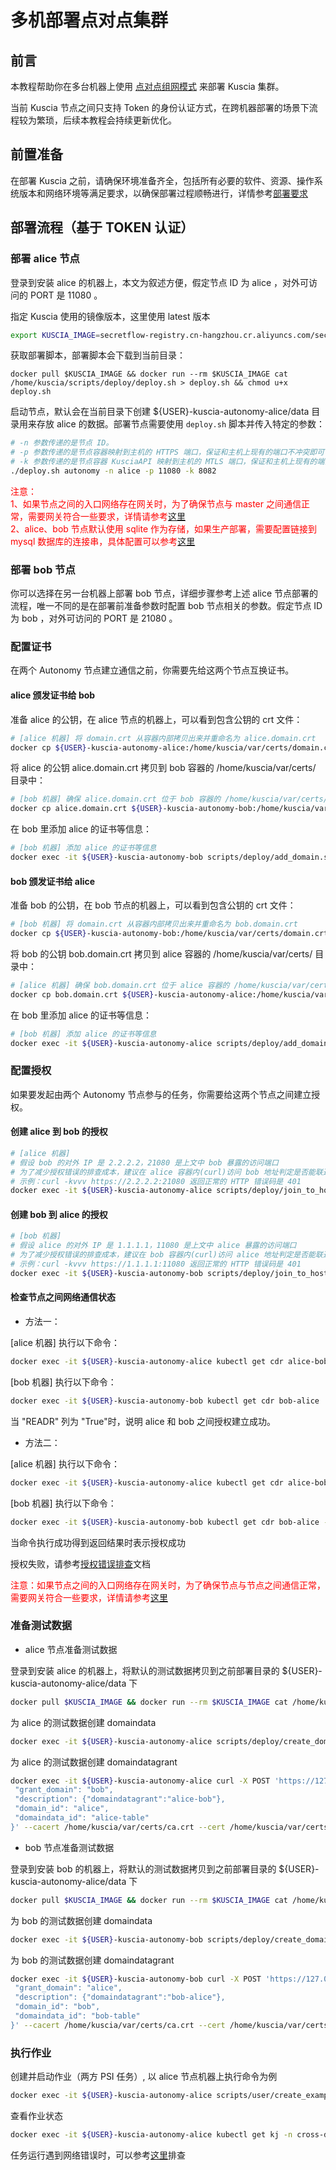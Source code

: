 # 多机部署点对点集群

## 前言

本教程帮助你在多台机器上使用 [点对点组网模式](../reference/architecture_cn.md#点对点组网模式) 来部署 Kuscia 集群。

当前 Kuscia 节点之间只支持 Token 的身份认证方式，在跨机器部署的场景下流程较为繁琐，后续本教程会持续更新优化。

## 前置准备

在部署 Kuscia 之前，请确保环境准备齐全，包括所有必要的软件、资源、操作系统版本和网络环境等满足要求，以确保部署过程顺畅进行，详情参考[部署要求](../deployment/deploy_check.md)

## 部署流程（基于 TOKEN 认证）

### 部署 alice 节点

登录到安装 alice 的机器上，本文为叙述方便，假定节点 ID 为 alice ，对外可访问的 PORT 是 11080 。

指定 Kuscia 使用的镜像版本，这里使用 latest 版本
```bash
export KUSCIA_IMAGE=secretflow-registry.cn-hangzhou.cr.aliyuncs.com/secretflow/kuscia
```

获取部署脚本，部署脚本会下载到当前目录：

```
docker pull $KUSCIA_IMAGE && docker run --rm $KUSCIA_IMAGE cat /home/kuscia/scripts/deploy/deploy.sh > deploy.sh && chmod u+x deploy.sh
```

启动节点，默认会在当前目录下创建 ${USER}-kuscia-autonomy-alice/data 目录用来存放 alice 的数据。部署节点需要使用 `deploy.sh` 脚本并传入特定的参数：

```bash
# -n 参数传递的是节点 ID。
# -p 参数传递的是节点容器映射到主机的 HTTPS 端口，保证和主机上现有的端口不冲突即可
# -k 参数传递的是节点容器 KusciaAPI 映射到主机的 MTLS 端口，保证和主机上现有的端口不冲突即可
./deploy.sh autonomy -n alice -p 11080 -k 8082
```
<span style="color:red;">注意：<br>
1、如果节点之间的入口网络存在网关时，为了确保节点与 master 之间通信正常，需要网关符合一些要求，详情请参考[这里](./networkrequirements.md) <br>
2、alice、bob 节点默认使用 sqlite 作为存储，如果生产部署，需要配置链接到 mysql 数据库的连接串，具体配置可以参考[这里](./kuscia_config_cn.md#id3)</span>


### 部署 bob 节点

你可以选择在另一台机器上部署 bob 节点，详细步骤参考上述 alice 节点部署的流程，唯一不同的是在部署前准备参数时配置 bob 节点相关的参数。假定节点 ID 为 bob ，对外可访问的 PORT 是 21080 。


### 配置证书
在两个 Autonomy 节点建立通信之前，你需要先给这两个节点互换证书。

#### alice 颁发证书给 bob

准备 alice 的公钥，在 alice 节点的机器上，可以看到包含公钥的 crt 文件：
```bash 
# [alice 机器] 将 domain.crt 从容器内部拷贝出来并重命名为 alice.domain.crt
docker cp ${USER}-kuscia-autonomy-alice:/home/kuscia/var/certs/domain.crt alice.domain.crt
```

将 alice 的公钥 alice.domain.crt 拷贝到 bob 容器的 /home/kuscia/var/certs/ 目录中：

```bash
# [bob 机器] 确保 alice.domain.crt 位于 bob 容器的 /home/kuscia/var/certs/ 目录中
docker cp alice.domain.crt ${USER}-kuscia-autonomy-bob:/home/kuscia/var/certs/
```

在 bob 里添加 alice 的证书等信息：

```bash
# [bob 机器] 添加 alice 的证书等信息
docker exec -it ${USER}-kuscia-autonomy-bob scripts/deploy/add_domain.sh alice p2p
```

#### bob 颁发证书给 alice

准备 bob 的公钥，在 bob 节点的机器上，可以看到包含公钥的 crt 文件：

```bash
# [bob 机器] 将 domain.crt 从容器内部拷贝出来并重命名为 bob.domain.crt
docker cp ${USER}-kuscia-autonomy-bob:/home/kuscia/var/certs/domain.crt bob.domain.crt
```

将 bob 的公钥 bob.domain.crt 拷贝到 alice 容器的 /home/kuscia/var/certs/ 目录中：

```bash
# [alice 机器] 确保 bob.domain.crt 位于 alice 容器的 /home/kuscia/var/certs/ 目录中
docker cp bob.domain.crt ${USER}-kuscia-autonomy-alice:/home/kuscia/var/certs/
```

在 bob 里添加 alice 的证书等信息：

```bash
# [bob 机器] 添加 alice 的证书等信息
docker exec -it ${USER}-kuscia-autonomy-alice scripts/deploy/add_domain.sh bob p2p
```

### 配置授权

如果要发起由两个 Autonomy 节点参与的任务，你需要给这两个节点之间建立授权。

#### 创建 alice 到 bob 的授权

```bash
# [alice 机器]
# 假设 bob 的对外 IP 是 2.2.2.2，21080 是上文中 bob 暴露的访问端口
# 为了减少授权错误的排查成本，建议在 alice 容器内(curl)访问 bob 地址判定是否能联通，之后再授权
# 示例：curl -kvvv https://2.2.2.2:21080 返回正常的 HTTP 错误码是 401
docker exec -it ${USER}-kuscia-autonomy-alice scripts/deploy/join_to_host.sh alice bob https://2.2.2.2:21080
```

#### 创建 bob 到 alice 的授权

```bash
# [bob 机器]
# 假设 alice 的对外 IP 是 1.1.1.1，11080 是上文中 alice 暴露的访问端口
# 为了减少授权错误的排查成本，建议在 bob 容器内(curl)访问 alice 地址判定是否能联通，之后再授权
# 示例：curl -kvvv https://1.1.1.1:11080 返回正常的 HTTP 错误码是 401
docker exec -it ${USER}-kuscia-autonomy-bob scripts/deploy/join_to_host.sh bob alice https://1.1.1.1:11080
```

#### 检查节点之间网络通信状态
- 方法一：

[alice 机器] 执行以下命令：
```bash
docker exec -it ${USER}-kuscia-autonomy-alice kubectl get cdr alice-bob
```
[bob 机器] 执行以下命令：
```bash
docker exec -it ${USER}-kuscia-autonomy-bob kubectl get cdr bob-alice
```
当 "READR" 列为 "True"时，说明 alice 和 bob 之间授权建立成功。

- 方法二：

[alice 机器] 执行以下命令：
```bash
docker exec -it ${USER}-kuscia-autonomy-alice kubectl get cdr alice-bob -o=jsonpath="{.status.tokenStatus.sourceTokens[*]}"
```
[bob 机器] 执行以下命令：
```bash
docker exec -it ${USER}-kuscia-autonomy-bob kubectl get cdr bob-alice -o=jsonpath="{.status.tokenStatus.sourceTokens[*]}"
```
当命令执行成功得到返回结果时表示授权成功

授权失败，请参考[授权错误排查](../reference/troubleshoot/networkauthorizationcheck.md)文档

<span style="color:red;">注意：如果节点之间的入口网络存在网关时，为了确保节点与节点之间通信正常，需要网关符合一些要求，详情请参考[这里](./networkrequirements.md)</span>

### 准备测试数据
- alice 节点准备测试数据

登录到安装 alice 的机器上，将默认的测试数据拷贝到之前部署目录的 ${USER}-kuscia-autonomy-alice/data 下

```bash
docker pull $KUSCIA_IMAGE && docker run --rm $KUSCIA_IMAGE cat /home/kuscia/var/storage/data/alice.csv > ${USER}-kuscia-autonomy-alice/data/alice.csv
```
为 alice 的测试数据创建 domaindata
```bash
docker exec -it ${USER}-kuscia-autonomy-alice scripts/deploy/create_domaindata_alice_table.sh alice
```
为 alice 的测试数据创建 domaindatagrant

```bash
docker exec -it ${USER}-kuscia-autonomy-alice curl -X POST 'https://127.0.0.1:8082/api/v1/domaindatagrant/create' --header "Token: $(docker exec -it ${USER}-kuscia-autonomy-alice cat /home/kuscia/var/certs/token)" --header 'Content-Type: application/json' -d '{
 "grant_domain": "bob",
 "description": {"domaindatagrant":"alice-bob"},
 "domain_id": "alice",
 "domaindata_id": "alice-table"
}' --cacert /home/kuscia/var/certs/ca.crt --cert /home/kuscia/var/certs/ca.crt --key /home/kuscia/var/certs/ca.key
```
- bob 节点准备测试数据

登录到安装 bob 的机器上，将默认的测试数据拷贝到之前部署目录的 ${USER}-kuscia-autonomy-alice/data 下

```bash
docker pull $KUSCIA_IMAGE && docker run --rm $KUSCIA_IMAGE cat /home/kuscia/var/storage/data/bob.csv > ${USER}-kuscia-autonomy-bob/data/bob.csv
```
为 bob 的测试数据创建 domaindata
```bash
docker exec -it ${USER}-kuscia-autonomy-bob scripts/deploy/create_domaindata_bob_table.sh bob
```
为 bob 的测试数据创建 domaindatagrant

```bash
docker exec -it ${USER}-kuscia-autonomy-bob curl -X POST 'https://127.0.0.1:8082/api/v1/domaindatagrant/create' --header "Token: $(docker exec -it ${USER}-kuscia-autonomy-bob cat /home/kuscia/var/certs/token)" --header 'Content-Type: application/json' -d '{
 "grant_domain": "alice",
 "description": {"domaindatagrant":"bob-alice"},
 "domain_id": "bob",
 "domaindata_id": "bob-table"
}' --cacert /home/kuscia/var/certs/ca.crt --cert /home/kuscia/var/certs/ca.crt --key /home/kuscia/var/certs/ca.key
```

### 执行作业

创建并启动作业（两方 PSI 任务）, 以 alice 节点机器上执行命令为例
```bash 
docker exec -it ${USER}-kuscia-autonomy-alice scripts/user/create_example_job.sh
```

查看作业状态
```bash
docker exec -it ${USER}-kuscia-autonomy-alice kubectl get kj -n cross-domain
```
任务运行遇到网络错误时，可以参考[这里](../reference/troubleshoot/networktroubleshoot.md)排查
